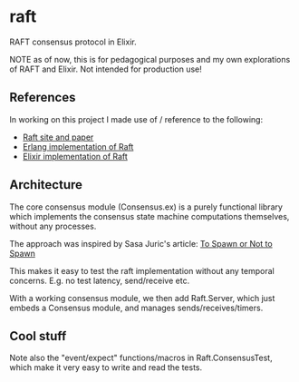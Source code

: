 # raft

RAFT consensus protocol in Elixir.

NOTE as of now, this is for pedagogical purposes and my own explorations
of RAFT and Elixir.  Not intended for production use!

## References

In working on this project I made use of / reference to the following:

* [Raft site and paper](https://raft.github.io/)
* [Erlang implementation of Raft](https://github.com/rabbitmq/ra)
* [Elixir implementation of Raft](https://github.com/toniqsystems/raft)

## Architecture

The core consensus module (Consensus.ex) is a purely functional library which
implements the consensus state machine computations themselves, without any
processes.  

The approach was inspired by Sasa Juric's article:
[To Spawn or Not to Spawn](https://www.theerlangelist.com/article/spawn_or_not)

This makes it easy to test the raft implementation without any temporal
concerns.  E.g. no test latency, send/receive etc.

With a working consensus module, we then add Raft.Server, which just
embeds a Consensus module, and manages sends/receives/timers.

## Cool stuff

Note also the "event/expect" functions/macros in Raft.ConsensusTest,
which make it very easy to write and read the tests.

